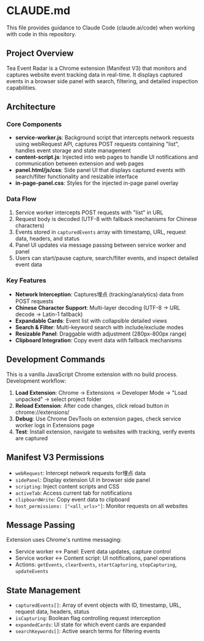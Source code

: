 # CLAUDE.md

This file provides guidance to Claude Code (claude.ai/code) when working with code in this repository.

## Project Overview

Tea Event Radar is a Chrome extension (Manifest V3) that monitors and captures website event tracking data in real-time. It displays captured events in a browser side panel with search, filtering, and detailed inspection capabilities.

## Architecture

### Core Components

- **service-worker.js**: Background script that intercepts network requests using webRequest API, captures POST requests containing "list", handles event storage and state management
- **content-script.js**: Injected into web pages to handle UI notifications and communication between extension and web pages  
- **panel.html/js/css**: Side panel UI that displays captured events with search/filter functionality and resizable interface
- **in-page-panel.css**: Styles for the injected in-page panel overlay

### Data Flow

1. Service worker intercepts POST requests with "list" in URL
2. Request body is decoded (UTF-8 with fallback mechanisms for Chinese characters)
3. Events stored in `capturedEvents` array with timestamp, URL, request data, headers, and status
4. Panel UI updates via message passing between service worker and panel
5. Users can start/pause capture, search/filter events, and inspect detailed event data

### Key Features

- **Network Interception**: Captures埋点 (tracking/analytics) data from POST requests
- **Chinese Character Support**: Multi-layer decoding (UTF-8 → URL decode → Latin-1 fallback)
- **Expandable Cards**: Event list with collapsible detailed views
- **Search & Filter**: Multi-keyword search with include/exclude modes
- **Resizable Panel**: Draggable width adjustment (280px-800px range)
- **Clipboard Integration**: Copy event data with fallback mechanisms

## Development Commands

This is a vanilla JavaScript Chrome extension with no build process. Development workflow:

1. **Load Extension**: Chrome → Extensions → Developer Mode → "Load unpacked" → select project folder
2. **Reload Extension**: After code changes, click reload button in chrome://extensions/
3. **Debug**: Use Chrome DevTools on extension pages, check service worker logs in Extensions page
4. **Test**: Install extension, navigate to websites with tracking, verify events are captured

## Manifest V3 Permissions

- `webRequest`: Intercept network requests for埋点 data
- `sidePanel`: Display extension UI in browser side panel  
- `scripting`: Inject content scripts and CSS
- `activeTab`: Access current tab for notifications
- `clipboardWrite`: Copy event data to clipboard
- `host_permissions: ["<all_urls>"]`: Monitor requests on all websites

## Message Passing

Extension uses Chrome's runtime messaging:
- Service worker ↔ Panel: Event data updates, capture control
- Service worker ↔ Content script: UI notifications, panel operations
- Actions: `getEvents`, `clearEvents`, `startCapturing`, `stopCapturing`, `updateEvents`

## State Management

- `capturedEvents[]`: Array of event objects with ID, timestamp, URL, request data, headers, status
- `isCapturing`: Boolean flag controlling request interception
- `expandedCards`: UI state for which event cards are expanded
- `searchKeywords[]`: Active search terms for filtering events